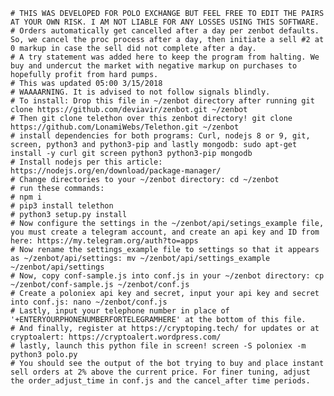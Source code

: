	# THIS WAS DEVELOPED FOR POLO EXCHANGE BUT FEEL FREE TO EDIT THE PAIRS AT YOUR OWN RISK. I AM NOT LIABLE FOR ANY LOSSES USING THIS SOFTWARE.
	# Orders automatically get cancelled after a day per zenbot defaults. So, we cancel the proc process after a day, then initiate a sell #2 at 0 markup in case the sell did not complete after a day.
	# A try statement was added here to keep the program from halting. We buy and undercut the market with negative markup on purchases to hopefully profit from hard pumps.
	# This was updated 05:00 3/15/2018
	# WAAAARNING. It is advised to not follow signals blindly.
	# To install: Drop this file in ~/zenbot directory after running git clone https://github.com/deviavir/zenbot.git ~/zenbot
	# Then git clone telethon over this zenbot directory! git clone https://github.com/LonamiWebs/Telethon.git ~/zenbot
	# install dependencies for both programs: Curl, nodejs 8 or 9, git, screen, python3 and python3-pip and lastly mongodb: sudo apt-get install -y curl git screen python3 python3-pip mongodb
	# Install nodejs per this article: https://nodejs.org/en/download/package-manager/
	# Change directories to your ~/zenbot directory: cd ~/zenbot
	# run these commands:
	# npm i
	# pip3 install telethon
	# python3 setup.py install
	# Now configure the settings in the ~/zenbot/api/setings_example file, you must create a telegram account, and create an api key and ID from here: https://my.telegram.org/auth?to=apps
	# Now rename the settings_example file to settings so that it appears as ~/zenbot/api/settings: mv ~/zenbot/api/settings_example ~/zenbot/api/settings
	# Now, copy conf-sample.js into conf.js in your ~/zenbot directory: cp ~/zenbot/conf-sample.js ~/zenbot/conf.js
	# Create a poloniex api key and secret, input your api key and secret into conf.js: nano ~/zenbot/conf.js
	# Lastly, input your telephone number in place of '+ENTERYOURPHONENUMBERFORTELEGRAMHERE' at the bottom of this file.
	# And finally, register at https://cryptoping.tech/ for updates or at cryptoalert: https://cryptoalert.wordpress.com/
	# lastly, launch this python file in screen! screen -S poloniex -m python3 polo.py
	# You should see the output of the bot trying to buy and place instant sell orders at 2% above the current price. For finer tuning, adjust the order_adjust_time in conf.js and the cancel_after time periods.
